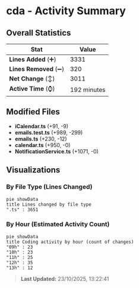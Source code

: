 # cda - Activity Summary 

## Overall Statistics

| Stat                   | Value                                                             |
| ---------------------- | ----------------------------------------------------------------- |
| **Lines Added** (➕)   | 3331                                          |
| **Lines Removed** (➖) | 320                                        |
| **Net Change** (↕)    | 3011                |
| **Active Time** (⌚)   | 192 minutes |


## Modified Files
- **iCalendar.ts** (+91, -9)
- **emails.test.ts** (+989, -299)
- **emails.ts** (+230, -12)
- **calendar.ts** (+950, -0)
- **NotificationService.ts** (+1071, -0)

## Visualizations

### By File Type (Lines Changed)

```mermaid
pie showData
title Lines changed by file type
".ts" : 3651
```

### By Hour (Estimated Activity Count)

```mermaid
pie showData
title Coding activity by hour (count of changes)
"09h" : 23
"10h" : 23
"11h" : 25
"12h" : 35
"13h" : 12
```


> **Last Updated:** 23/10/2025, 13:22:41